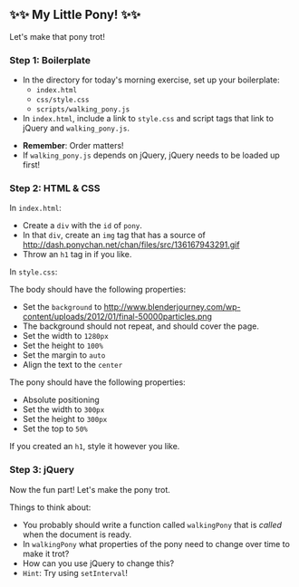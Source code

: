 ## :sparkles::sparkles: My Little Pony! :sparkles::sparkles:

Let's make that pony trot!

### Step 1: Boilerplate
* In the directory for today's morning exercise, set up your boilerplate:
  - `index.html`
  - `css/style.css`
  - `scripts/walking_pony.js`
*  In `index.html`, include a link to `style.css` and script tags that link to jQuery and `walking_pony.js`.

  - **Remember**: Order matters!
  - If `walking_pony.js` depends on jQuery, jQuery needs to be loaded up first!

### Step 2: HTML & CSS
In `index.html`:
* Create a `div` with the `id` of `pony`.
* In that `div`, create an `img` tag that has a source of
 http://dash.ponychan.net/chan/files/src/136167943291.gif
* Throw an `h1` tag in if you like.

In `style.css`:

The body should have the following properties:
* Set the `background` to
http://www.blenderjourney.com/wp-content/uploads/2012/01/final-50000particles.png
* The background should not repeat, and should cover the page.
* Set the width to `1280px`
* Set the height to `100%`
* Set the margin to `auto`
* Align the text to the `center`

The pony should have the following properties:
* Absolute positioning
* Set the width to `300px`
* Set the height to `300px`
* Set the top to `50%`

If you created an `h1`, style it however you like.

### Step 3: jQuery

Now the fun part! Let's make the pony trot.

Things to think about:
* You probably should write a function called `walkingPony` that is *called* when the document is ready.
* In `walkingPony` what properties of the pony need to change over time to make it trot?
* How can you use jQuery to change this?
* `Hint`: Try using `setInterval`!
